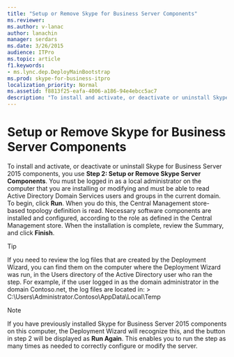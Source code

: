 ```yaml
---
title: "Setup or Remove Skype for Business Server Components"
ms.reviewer: 
ms.author: v-lanac
author: lanachin
manager: serdars
ms.date: 3/26/2015
audience: ITPro
ms.topic: article
f1.keywords:
- ms.lync.dep.DeployMainBootstrap
ms.prod: skype-for-business-itpro
localization_priority: Normal
ms.assetid: f8813f25-eafa-4006-a186-94e4ebcc5ac7
description: "To install and activate, or deactivate or uninstall Skype for Business Server 2015 components, you use Step 2: Setup or Remove Skype Server Components. You must be logged in as a local administrator on the computer that you are installing or modifying and must be able to read Active Directory Domain Services users and groups in the current domain. To begin, click Run. When you do this, the Central Management store-based topology definition is read. Necessary software components are installed and configured, according to the role as defined in the Central Management store. When the installation is complete, review the Summary, and click Finish."
---
```


# Setup or Remove Skype for Business Server Components
 
To install and activate, or deactivate or uninstall Skype for Business Server 2015 components, you use **Step 2: Setup or Remove Skype Server Components**. You must be logged in as a local administrator on the computer that you are installing or modifying and must be able to read Active Directory Domain Services users and groups in the current domain. To begin, click **Run**. When you do this, the Central Management store-based topology definition is read. Necessary software components are installed and configured, according to the role as defined in the Central Management store. When the installation is complete, review the Summary, and click **Finish**.
  
> [!TIP]
> If you need to review the log files that are created by the Deployment Wizard, you can find them on the computer where the Deployment Wizard was run, in the Users directory of the Active Directory user who ran the step. For example, if the user logged in as the domain administrator in the domain Contoso.net, the log files are located in: > C:\Users\Administrator.Contoso\AppData\Local\Temp 
  
> [!NOTE]
> If you have previously installed Skype for Business Server 2015 components on this computer, the Deployment Wizard will recognize this, and the button in step 2 will be displayed as **Run Again**. This enables you to run the step as many times as needed to correctly configure or modify the server. 
  

